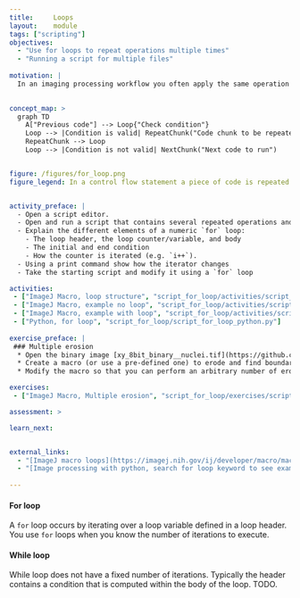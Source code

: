 ```yaml
---
title:     Loops
layout:    module
tags: ["scripting"]
objectives:
  - "Use for loops to repeat operations multiple times"
  - "Running a script for multiple files"
  
motivation: |
  In an imaging processing workflow you often apply the same operation to several images, several labels, etc. In order to avoid repeating the same code many times we can use control flow statements such as a `for` loop. Loops together with `if` clauses represent extremely useful tools when programming. 

  
concept_map: >
  graph TD
    A["Previous code"] --> Loop{"Check condition"}
    Loop --> |Condition is valid| RepeatChunk("Code chunk to be repeated")
    RepeatChunk --> Loop
    Loop --> |Condition is not valid| NextChunk("Next code to run")


figure: /figures/for_loop.png
figure_legend: In a control flow statement a piece of code is repeated (loop) as long as a specific condition is valid. 


activity_preface: |
  - Open a script editor.
  - Open and run a script that contains several repeated operations and explain that you would like to write this part of code in a more simple way. 
  - Explain the different elements of a numeric `for` loop:
    - The loop header, the loop counter/variable, and body
    - The initial and end condition
    - How the counter is iterated (e.g. `i++`).
  - Using a print command show how the iterator changes
  - Take the starting script and modify it using a `for` loop

activities:
 - ["ImageJ Macro, loop structure", "script_for_loop/activities/script_for_loop_loopstructure.ijm"]
 - ["ImageJ Macro, example no loop", "script_for_loop/activities/script_for_loop_measure_distances_noloop.ijm"]
 - ["ImageJ Macro, example with loop", "script_for_loop/activities/script_for_loop_measure_distances_withloop.ijm"]
 - ["Python, for loop", "script_for_loop/script_for_loop_python.py"]
    
exercise_preface: |
 ### Multiple erosion
  * Open the binary image [xy_8bit_binary__nuclei.tif](https://github.com/NEUBIAS/training-resources/raw/master/image_data/xyc_16bit__nup_nuclei/xy_8bit_binary__nuclei.tif)
  * Create a macro (or use a pre-defined one) to erode and find boundary of the binary objects
  * Modify the macro so that you can perform an arbitrary number of erosions and find their boundary

exercises:
 - ["ImageJ Macro, Multiple erosion", "script_for_loop/exercises/script_for_loop_erodeband.md"]

assessment: >

learn_next:


external_links:
  - "[ImageJ macro loops](https://imagej.nih.gov/ij/developer/macro/macros.html#loops)"
  - "[Image processing with python, search for loop keyword to see examples](https://datacarpentry.org/image-processing/aio/index.html)"
  
---
```

#### For loop
A `for` loop occurs by iterating over a loop variable defined in a loop header. You use `for` loops when you know the number of iterations to execute.


#### While loop
While loop does not have a fixed number of iterations. Typically the header contains a condition that is computed within the body of the loop.
TODO.

